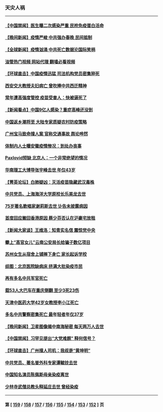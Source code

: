 ### 天灾人祸
---
#### [【中国禁闻】医生曝二次感染严重 民抢免疫蛋白活命](../../pages/ncid280/n13906516.md?01141645) 
#### [【晚间新闻】疫情严峻 中共强办春晚 民间抵制](../../pages/ncid280/n13906448.md?01141645) 
#### [【全球新闻】疫情汹涌 中共死亡数据沦国际笑柄](../../pages/ncid280/n13906802.md?01141645) 
#### [油管热门视频 网站代理 翻墙必看视频](http://138.2.39.72:81/youtube.html?epic-marker?01141645)
#### [【环球直击】中国疫情迅猛 司法机构党员密集猝死](../../pages/ncid280/n13906502.md?01141645) 
#### [西安交大教授夫妇病亡 曾吹捧中共西迁精神](../../pages/ncid280/n13906790.md?01141645) 
#### [常年遭高强度管控 疫苗受害人：快被逼死了](../../pages/ncid280/n13906700.md?01141645) 
#### [【新闻看点】中国9亿人感染？重症高峰还没到](../../pages/ncid280/n13906593.md?01141645) 
#### [中国返乡潮将至 大陆专家质疑农村防疫策略](../../pages/ncid280/n13906547.md?01141645) 
#### [广州宝马致命撞人案 官称交通事故 舆论哗然](../../pages/ncid280/n13906613.md?01141645) 
#### [体制内人士曝安徽疫情惨况：到处办丧事](../../pages/ncid280/n13906549.md?01141645) 
#### [Paxlovid短缺 北京人：一个非常绝望的情况](../../pages/ncid280/n13906440.md?01141645) 
#### [华南理工大博导张宇峰去世 年仅43岁](../../pages/ncid280/n13906608.md?01141645) 
#### [【菁英论坛】白肺疑凶：灭活疫苗隐藏武汉毒株](../../pages/ncid280/n13906520.md?01141645) 
#### [中共党员、上海海洋大学原校长乐美龙去世](../../pages/ncid280/n13906560.md?01141645) 
#### [75岁著名歌唱家谢莉斯去世 讣告未披露病因](../../pages/ncid280/n13906509.md?01141645) 
#### [首度回应搬回香港原因 蔡少芬否认在沪豪宅放租](../../pages/ncid280/n13906492.md?01141645) 
#### [【新闻大家谈】王维洛：知青实名信 震惊党中央](../../pages/ncid280/n13906386.md?01141645) 
#### [攀上“高官女儿”云南公安局长给骗子数亿项目](../../pages/ncid280/n13906323.md?01141645) 
#### [苏州女生从宿舍上铺摔下身亡 家长起诉学校](../../pages/ncid280/n13906246.md?01141645) 
#### [组图：北京医院缺病床 挤满大批染疫市民](../../pages/ncid280/n13906245.md?01141645) 
#### [再有多名中共军官死亡](../../pages/ncid280/n13906204.md?01141645) 
#### [载53人大巴车在重庆侧翻 至少3死23伤](../../pages/ncid280/n13906240.md?01141645) 
#### [天津中医药大学42岁女教授李小江死亡](../../pages/ncid280/n13906153.md?01141645) 
#### [多名中共警察密集死亡 最年轻者年仅37岁](../../pages/ncid280/n13906069.md?01141645) 
#### [【晚间新闻】卫星图像揭中南海秘密 每天两万人去世](../../pages/ncid280/n13906115.md?01141645) 
#### [【中国禁闻】习罕见提出“大党难题” 释何信号？](../../pages/ncid280/n13905739.md?01141645) 
#### [【环球直击】广州撞人司机：我叔是“黄坤明”](../../pages/ncid280/n13905733.md?01141645) 
#### [中共党员、著名普外科专家谭毓铨去世](../../pages/ncid280/n13906097.md?01141645) 
#### [中国知名演员陈佩斯母亲染疫离世](../../pages/ncid280/n13905907.md?01141645) 
#### [少林寺武僧总教头释延庄去世 曾经染疫](../../pages/ncid280/n13905998.md?01141645) 

---
#### 第 [ [159](./159.md?01141645) / [158](./158.md?01141645) / [157](./157.md?01141645) / [156](./156.md?01141645) / [155](./155.md?01141645) / [154](./154.md?01141645) / [153](./153.md?01141645) / [152](./152.md?01141645) ] 页
